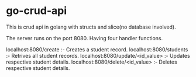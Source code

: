 # go-crud-api

This is crud api in golang with structs and slice(no database involved).

The server runs on the port 8080. Having four handler functions.

localhost:8080/create :- Creates a student record.
localhost:8080/students :- Retrives all student records.
localhost:8080/update/<id_value> :- Updates respective student details.
localhost:8080/delete/<id_value> :- Deletes respective student details. 

